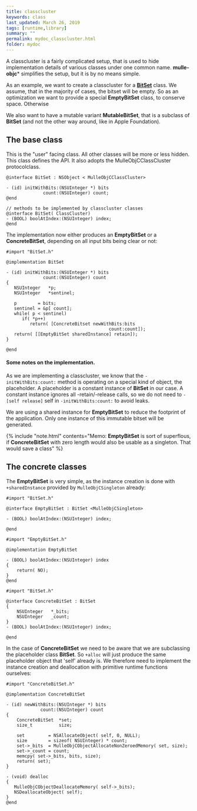 ```yaml
---
title: classcluster
keywords: class
last_updated: March 26, 2019
tags: [runtime,library]
summary: ""
permalink: mydoc_classcluster.html
folder: mydoc
---
```


A classcluster is a fairly complicated setup, that is used to hide implementation details of various classes under one common name. **mulle-objc*** simplifies the setup, but it is by no means simple. 

As an example, we want to create a classcluster for a [**BitSet**](https://en.wikipedia.org/wiki/Bitset) class.
We assume, that in the majority of cases, the bitset will be empty. So as an optimization we want to provide a special
**EmptyBitSet** class, to conserve space. Otherwise 

We also want to have a mutable variant **MutableBitSet**, that is a subclass of **BitSet** (and not the other way around,
like in Apple Foundation).


## The base class

This is the "user" facing class. All other classes will be more or less hidden. This class defines the API.
It also adopts the MulleObjCClassCluster protocolclass. 

```
@interface BitSet : NSObject < MulleObjCClassCluster>

- (id) initWithBits:(NSUInteger *) bits
              count:(NSUInteger) count;
@end

// methods to be implemented by classcluster classes
@interface BitSet( ClassCluster)
- (BOOL) boolAtIndex:(NSUInteger) index;
@end
```

The implementation now either produces an **EmptyBitSet** or a **ConcreteBitSet**, depending on all input
bits being clear or not:

```
#import "BitSet.h"

@implementation BitSet

- (id) initWithBits:(NSUInteger *) bits
              count:(NSUInteger) count
{
   NSUInteger   *p;
   NSUInteger   *sentinel;
  
   p        = bits;
   sentinel = &p[ count];
   while( p < sentinel)
      if( *p++)
         return( [ConcreteBitset newWithBits:bits
                                       count:count]);
   return( [[EmptyBitSet sharedInstance] retain]);
}

@end
```


#### Some notes on the implementation.

As we are implementing a classcluster, we know that the `-initWithBits:count:` method is operating on a special kind of
object, the placeholder. A placeholder is a constant instance of **BitSet** in our case. A constant instance ignores
all -retain/-release calls, so we do not need to `-[self release]` self in `-initWithBits:count:` to avoid leaks.

We are using a shared instance for **EmptyBitSet** to reduce the footprint of the application. Only one instance of
this immutable bitset will be generated.

{% include "note.html" contents="Memo: **EmptyBitSet** is sort of superflous, if **ConcreteBitSet** with zero length would also be usable as a singleton. That would save a class" %}

## The concrete classes

The **EmptyBitSet** is very simple, as the instance creation is done with `+sharedInstance` provided
by `MulleObjCSingleton` already:


```
#import "BitSet.h"

@interface EmptyBitSet : BitSet <MulleObjCSingleton>

- (BOOL) boolAtIndex:(NSUInteger) index;

@end
```

```
#import "EmptyBitSet.h"

@implementation EmptyBitSet

- (BOOL) boolAtIndex:(NSUInteger) index
{
    return( NO);
}
@end
```

```
#import "BitSet.h"

@interface ConcreteBitSet : BitSet 
{
    NSUInteger   *_bits;
    NSUInteger   _count;
}
- (BOOL) boolAtIndex:(NSUInteger) index;

@end
```

In the case of **ConcreteBitSet** we need to be aware that we are subclassing the placeholder class **BitSet**. So 
`+alloc` will just produce the same placeholder object that 'self' already is. We therefore need to implement the 
instance creation and deallocation with primitive runtime functions ourselves:

```
#import "ConcreteBitSet.h"

@implementation ConcreteBitSet

- (id) newWithBits:(NSUInteger *) bits
             count:(NSUInteger) count
{
    ConcreteBitSet  *set;
    size_t          size;
    
    set         = NSAllocateObject( self, 0, NULL);
    size        = sizeof( NSUInteger) * count;
    set->_bits  = MulleObjCObjectAllocateNonZeroedMemory( set, size);
    set->_count = count;
    memcpy( set->_bits, bits, size);
    return( set);
}

- (void) dealloc
{
   MulleObjCObjectDeallocateMemory( self->_bits);
   NSDeallocateObject( self);
}
@end
```
